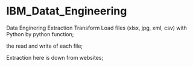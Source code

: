 # IBM_Datat_Engineering

Data Enginering Extraction Transform Load files (xlsx, jpg, xml, csv) with Python by python function;


the read and write of each file;


Extraction here is down from websites;
